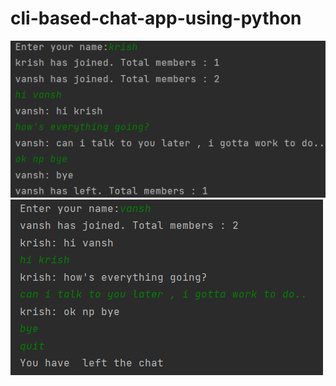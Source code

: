 # cli-based-chat-app-using-python
![alt text](https://raw.githubusercontent.com/KrishKashiwala/cli-based-chat-app-using-python/main/1.png?raw=true)
![alt text](https://raw.githubusercontent.com/KrishKashiwala/cli-based-chat-app-using-python/main/2.png?raw=true)
